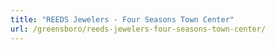 ```yaml
---
title: "REEDS Jewelers - Four Seasons Town Center"
url: /greensboro/reeds-jewelers-four-seasons-town-center/
---
```

